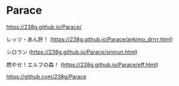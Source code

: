 # Parace

https://238g.github.io/Parace/

レッツ・あん肝！ (https://238g.github.io/Parace/ankimo_drrrr.html)

シロラン (https://238g.github.io/Parace/sirorun.html)

燃やせ！エルフの森！ (https://238g.github.io/Parace/eff.html)


https://github.com/238g/Parace